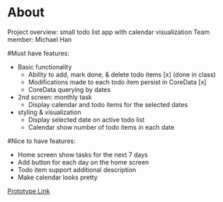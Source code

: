 # About

Project overview: small todo list app with calendar visualization
Team member: Michael Han


#Must have features:
- Basic functionality
  - Ability to add, mark done, & delete todo items [x] (done in class)
  - Modifications made to each todo item persist in CoreData [x]
  - CoreData querying by dates
- 2nd screen: monthly task 
  - Display calendar and todo items for the selected dates 
- styling & visualization
  - Display selected date on active todo list
  - Calendar show number of todo items in each date 


#Nice to have features:
- Home screen show tasks for the next 7 days
- Add button for each day on the home screen
- Todo item support additional description
- Make calendar looks pretty


<a href="https://www.figma.com/proto/zpI5fcOadWoQ7kwHPzlLgb/Untitled?page-id=0%3A1&node-id=2%3A2&viewport=241%2C48%2C1.02&scaling=scale-down&starting-point-node-id=2%3A2">Prototype Link</a>
